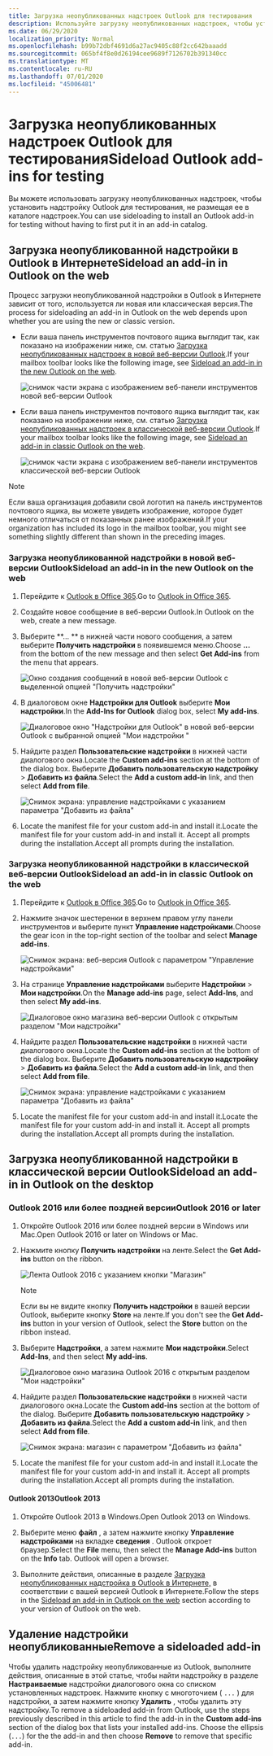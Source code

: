 ```yaml
---
title: Загрузка неопубликованных надстроек Outlook для тестирования
description: Используйте загрузку неопубликованных надстроек, чтобы установить надстройку Outlook для тестирования, не размещая ее в каталоге надстроек.
ms.date: 06/29/2020
localization_priority: Normal
ms.openlocfilehash: b99b72dbf4691d6a27ac9405c88f2cc642baaadd
ms.sourcegitcommit: 065bf4f8e0d26194cee9689f7126702b391340cc
ms.translationtype: MT
ms.contentlocale: ru-RU
ms.lasthandoff: 07/01/2020
ms.locfileid: "45006481"
---
```

# <a name="sideload-outlook-add-ins-for-testing"></a><span data-ttu-id="c971a-103">Загрузка неопубликованных надстроек Outlook для тестирования</span><span class="sxs-lookup"><span data-stu-id="c971a-103">Sideload Outlook add-ins for testing</span></span>

<span data-ttu-id="c971a-104">Вы можете использовать загрузку неопубликованных надстроек, чтобы установить надстройку Outlook для тестирования, не размещая ее в каталоге надстроек.</span><span class="sxs-lookup"><span data-stu-id="c971a-104">You can use sideloading to install an Outlook add-in for testing without having to first put it in an add-in catalog.</span></span>

## <a name="sideload-an-add-in-in-outlook-on-the-web"></a><span data-ttu-id="c971a-105">Загрузка неопубликованной надстройки в Outlook в Интернете</span><span class="sxs-lookup"><span data-stu-id="c971a-105">Sideload an add-in in Outlook on the web</span></span>

<span data-ttu-id="c971a-106">Процесс загрузки неопубликованной надстройки в Outlook в Интернете зависит от того, используется ли новая или классическая версия.</span><span class="sxs-lookup"><span data-stu-id="c971a-106">The process for sideloading an add-in in Outlook on the web depends upon whether you are using the new or classic version.</span></span>

- <span data-ttu-id="c971a-107">Если ваша панель инструментов почтового ящика выглядит так, как показано на изображении ниже, см. статью [Загрузка неопубликованных надстроек в новой веб-версии Outlook](#sideload-an-add-in-in-the-new-outlook-on-the-web).</span><span class="sxs-lookup"><span data-stu-id="c971a-107">If your mailbox toolbar looks like the following image, see [Sideload an add-in in the new Outlook on the web](#sideload-an-add-in-in-the-new-outlook-on-the-web).</span></span>

    ![снимок части экрана с изображением веб-панели инструментов новой веб-версии Outlook](../images/outlook-on-the-web-new-toolbar.png)

- <span data-ttu-id="c971a-109">Если ваша панель инструментов почтового ящика выглядит так, как показано на изображении ниже, см. статью [Загрузка неопубликованных надстроек в классической веб-версии Outlook](#sideload-an-add-in-in-classic-outlook-on-the-web).</span><span class="sxs-lookup"><span data-stu-id="c971a-109">If your mailbox toolbar looks like the following image, see [Sideload an add-in in classic Outlook on the web](#sideload-an-add-in-in-classic-outlook-on-the-web).</span></span>

    ![снимок части экрана с изображением веб-панели инструментов классической веб-версии Outlook](../images/outlook-on-the-web-classic-toolbar.png)

> [!NOTE]
> <span data-ttu-id="c971a-111">Если ваша организация добавили свой логотип на панель инструментов почтового ящика, вы можете увидеть изображение, которое будет немного отличаться от показанных ранее изображений.</span><span class="sxs-lookup"><span data-stu-id="c971a-111">If your organization has included its logo in the mailbox toolbar, you might see something slightly different than shown in the preceding images.</span></span>

### <a name="sideload-an-add-in-in-the-new-outlook-on-the-web"></a><span data-ttu-id="c971a-112">Загрузка неопубликованной надстройки в новой веб-версии Outlook</span><span class="sxs-lookup"><span data-stu-id="c971a-112">Sideload an add-in in the new Outlook on the web</span></span>

1. <span data-ttu-id="c971a-113">Перейдите к [Outlook в Office 365](https://outlook.office.com).</span><span class="sxs-lookup"><span data-stu-id="c971a-113">Go to [Outlook in Office 365](https://outlook.office.com).</span></span>

1. <span data-ttu-id="c971a-114">Создайте новое сообщение в веб-версии Outlook.</span><span class="sxs-lookup"><span data-stu-id="c971a-114">In Outlook on the web, create a new message.</span></span>

1. <span data-ttu-id="c971a-115">Выберите \*\*... \*\* в нижней части нового сообщения, а затем выберите **Получить надстройки** в появившемся меню.</span><span class="sxs-lookup"><span data-stu-id="c971a-115">Choose **...** from the bottom of the new message and then select **Get Add-ins** from the menu that appears.</span></span>

    ![Окно создания сообщений в новой веб-версии Outlook с выделенной опцией "Получить надстройки"](../images/outlook-on-the-web-new-get-add-ins.png)

1. <span data-ttu-id="c971a-117">В диалоговом окне **Надстройки для Outlook** выберите **Мои надстройки**.</span><span class="sxs-lookup"><span data-stu-id="c971a-117">In the **Add-Ins for Outlook** dialog box, select **My add-ins**.</span></span>

    ![Диалоговое окно "Надстройки для Outlook" в новой веб-версии Outlook с выбранной опцией "Мои надстройки "](../images/outlook-on-the-web-new-my-add-ins.png)

1. <span data-ttu-id="c971a-119">Найдите раздел **Пользовательские надстройки** в нижней части диалогового окна.</span><span class="sxs-lookup"><span data-stu-id="c971a-119">Locate the **Custom add-ins** section at the bottom of the dialog box.</span></span> <span data-ttu-id="c971a-120">Выберите **Добавить пользовательскую надстройку** > **Добавить из файла**.</span><span class="sxs-lookup"><span data-stu-id="c971a-120">Select the **Add a custom add-in** link, and then select **Add from file**.</span></span>

    ![Снимок экрана: управление надстройками с указанием параметра "Добавить из файла"](../images/outlook-sideload-desktop-add-from-file.png)

1. <span data-ttu-id="c971a-122">Locate the manifest file for your custom add-in and install it.</span><span class="sxs-lookup"><span data-stu-id="c971a-122">Locate the manifest file for your custom add-in and install it.</span></span> <span data-ttu-id="c971a-123">Accept all prompts during the installation.</span><span class="sxs-lookup"><span data-stu-id="c971a-123">Accept all prompts during the installation.</span></span>

### <a name="sideload-an-add-in-in-classic-outlook-on-the-web"></a><span data-ttu-id="c971a-124">Загрузка неопубликованной надстройки в классической веб-версии Outlook</span><span class="sxs-lookup"><span data-stu-id="c971a-124">Sideload an add-in in classic Outlook on the web</span></span>

1. <span data-ttu-id="c971a-125">Перейдите к [Outlook в Office 365](https://outlook.office.com).</span><span class="sxs-lookup"><span data-stu-id="c971a-125">Go to [Outlook in Office 365](https://outlook.office.com).</span></span>

1. <span data-ttu-id="c971a-126">Нажмите значок шестеренки в верхнем правом углу панели инструментов и выберите пункт **Управление надстройками**.</span><span class="sxs-lookup"><span data-stu-id="c971a-126">Choose the gear icon in the top-right section of the toolbar and select **Manage add-ins**.</span></span>

    ![Снимок экрана: веб-версия Outlook с параметром "Управление надстройками"](../images/outlook-sideload-web-manage-integrations.png)

1. <span data-ttu-id="c971a-128">На странице **Управление надстройками** выберите **Надстройки** > **Мои надстройки**.</span><span class="sxs-lookup"><span data-stu-id="c971a-128">On the **Manage add-ins** page, select **Add-Ins**, and then select **My add-ins**.</span></span>

    ![Диалоговое окно магазина веб-версии Outlook с открытым разделом "Мои надстройки"](../images/outlook-sideload-store-select-add-ins.png)

1. <span data-ttu-id="c971a-130">Найдите раздел **Пользовательские надстройки** в нижней части диалогового окна.</span><span class="sxs-lookup"><span data-stu-id="c971a-130">Locate the **Custom add-ins** section at the bottom of the dialog box.</span></span> <span data-ttu-id="c971a-131">Выберите **Добавить пользовательскую надстройку** > **Добавить из файла**.</span><span class="sxs-lookup"><span data-stu-id="c971a-131">Select the **Add a custom add-in** link, and then select **Add from file**.</span></span>

    ![Снимок экрана: управление надстройками с указанием параметра "Добавить из файла"](../images/outlook-sideload-desktop-add-from-file.png)

1. <span data-ttu-id="c971a-133">Locate the manifest file for your custom add-in and install it.</span><span class="sxs-lookup"><span data-stu-id="c971a-133">Locate the manifest file for your custom add-in and install it.</span></span> <span data-ttu-id="c971a-134">Accept all prompts during the installation.</span><span class="sxs-lookup"><span data-stu-id="c971a-134">Accept all prompts during the installation.</span></span>

## <a name="sideload-an-add-in-in-outlook-on-the-desktop"></a><span data-ttu-id="c971a-135">Загрузка неопубликованной надстройки в классической версии Outlook</span><span class="sxs-lookup"><span data-stu-id="c971a-135">Sideload an add-in in Outlook on the desktop</span></span>

### <a name="outlook-2016-or-later"></a><span data-ttu-id="c971a-136">Outlook 2016 или более поздней версии</span><span class="sxs-lookup"><span data-stu-id="c971a-136">Outlook 2016 or later</span></span>

1. <span data-ttu-id="c971a-137">Откройте Outlook 2016 или более поздней версии в Windows или Mac.</span><span class="sxs-lookup"><span data-stu-id="c971a-137">Open Outlook 2016 or later on Windows or Mac.</span></span>

1. <span data-ttu-id="c971a-138">Нажмите кнопку **Получить надстройки** на ленте.</span><span class="sxs-lookup"><span data-stu-id="c971a-138">Select the **Get Add-ins** button on the ribbon.</span></span>

    ![Лента Outlook 2016 с указанием кнопки "Магазин"](../images/outlook-sideload-desktop-store.png)

    > [!NOTE]
    > <span data-ttu-id="c971a-140">Если вы не видите кнопку **Получить надстройки** в вашей версии Outlook, выберите кнопку **Store** на ленте.</span><span class="sxs-lookup"><span data-stu-id="c971a-140">If you don't see the **Get Add-ins** button in your version of Outlook, select the **Store** button on the ribbon instead.</span></span>

1. <span data-ttu-id="c971a-141">Выберите **Надстройки**, а затем нажмите **Мои надстройки**.</span><span class="sxs-lookup"><span data-stu-id="c971a-141">Select **Add-Ins**, and then select **My add-ins**.</span></span>

    ![Диалоговое окно магазина Outlook 2016 с открытым разделом "Мои надстройки"](../images/outlook-sideload-store-select-add-ins.png)

1. <span data-ttu-id="c971a-143">Найдите раздел **Пользовательские надстройки** в нижней части диалогового окна.</span><span class="sxs-lookup"><span data-stu-id="c971a-143">Locate the **Custom add-ins** section at the bottom of the dialog.</span></span> <span data-ttu-id="c971a-144">Выберите **Добавить пользовательскую надстройку** > **Добавить из файла**.</span><span class="sxs-lookup"><span data-stu-id="c971a-144">Select the **Add a custom add-in** link, and then select **Add from file**.</span></span>

    ![Снимок экрана: магазин с параметром "Добавить из файла"](../images/outlook-sideload-desktop-add-from-file.png)

1. <span data-ttu-id="c971a-146">Locate the manifest file for your custom add-in and install it.</span><span class="sxs-lookup"><span data-stu-id="c971a-146">Locate the manifest file for your custom add-in and install it.</span></span> <span data-ttu-id="c971a-147">Accept all prompts during the installation.</span><span class="sxs-lookup"><span data-stu-id="c971a-147">Accept all prompts during the installation.</span></span>

#### <a name="outlook-2013"></a><span data-ttu-id="c971a-148">Outlook 2013</span><span class="sxs-lookup"><span data-stu-id="c971a-148">Outlook 2013</span></span>

1. <span data-ttu-id="c971a-149">Откройте Outlook 2013 в Windows.</span><span class="sxs-lookup"><span data-stu-id="c971a-149">Open Outlook 2013 on Windows.</span></span>

1. <span data-ttu-id="c971a-150">Выберите меню **файл** , а затем нажмите кнопку **Управление надстройками** на вкладке **сведения** . Outlook откроет браузер.</span><span class="sxs-lookup"><span data-stu-id="c971a-150">Select the **File** menu, then select the **Manage Add-ins** button on the **Info** tab. Outlook will open a browser.</span></span>

1. <span data-ttu-id="c971a-151">Выполните действия, описанные в разделе [Загрузка неопубликованных надстройка в Outlook в Интернете,](#sideload-an-add-in-in-outlook-on-the-web) в соответствии с вашей версией Outlook в Интернете.</span><span class="sxs-lookup"><span data-stu-id="c971a-151">Follow the steps in the [Sideload an add-in in Outlook on the web](#sideload-an-add-in-in-outlook-on-the-web) section according to your version of Outlook on the web.</span></span>

## <a name="remove-a-sideloaded-add-in"></a><span data-ttu-id="c971a-152">Удаление надстройки неопубликованные</span><span class="sxs-lookup"><span data-stu-id="c971a-152">Remove a sideloaded add-in</span></span>

<span data-ttu-id="c971a-153">Чтобы удалить надстройку неопубликованные из Outlook, выполните действия, описанные в этой статье, чтобы найти надстройку в разделе **Настраиваемые** надстройки диалогового окна со списком установленных надстроек. Нажмите кнопку с многоточием ( `...` ) для надстройки, а затем нажмите кнопку **Удалить** , чтобы удалить эту надстройку.</span><span class="sxs-lookup"><span data-stu-id="c971a-153">To remove a sideloaded add-in from Outlook, use the steps previously described in this article to find the add-in in the **Custom add-ins** section of the dialog box that lists your installed add-ins. Choose the ellipsis (`...`) for the the add-in and then choose **Remove** to remove that specific add-in.</span></span>